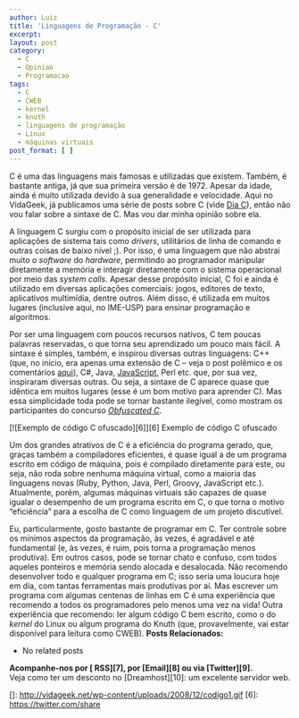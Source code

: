 ```yaml
---
author: Luiz
title: 'Linguagens de Programação - C'
excerpt:
layout: post
category:
  - C
  - Opiniao
  - Programacao
tags:
  - C
  - CWEB
  - kernel
  - knuth
  - linguagens de programação
  - Linux
  - máquinas virtuais
post_format: [ ]
---
```

C é uma das linguagens mais famosas e utilizadas que existem. Também, é bastante antiga, já que sua primeira versão é de 1972. Apesar da idade, ainda é muito utilizada devido à sua generalidade e velocidade. Aqui no VidaGeek, já publicamos uma série de posts sobre C (vide [Dia C][1]), então não vou falar sobre a sintaxe de C. Mas vou dar minha opinião sobre ela.



A linguagem C surgiu com o propósito inicial de ser utilizada para aplicações de sistema tais como *drivers*, utilitários de linha de comando e outras coisas de baixo nível ;). Por isso, é uma linguagem que não abstrai muito o *software* do *hardware*, permitindo ao programador manipular diretamente a memória e interagir diretamente com o sistema operacional por meio das *system calls*. Apesar desse propósito inicial, C foi e ainda é utilizado em diversas aplicações comerciais: jogos, editores de texto, aplicativos multimídia, dentre outros. Além disso, é utilizada em muitos lugares (inclusive aqui, no IME-USP) para ensinar programação e algoritmos.

Por ser uma linguagem com poucos recursos nativos, C tem poucas palavras reservadas, o que torna seu aprendizado um pouco mais fácil. A sintaxe é simples, também, e inspirou diversas outras linguagens: C++ (que, no início, era apenas uma extensão de C – veja o post polêmico e os comentários [aqui][2]), C#, Java, [JavaScript][3], Perl etc. que, por sua vez, inspiraram diversas outras. Ou seja, a sintaxe de C aparece quase que idêntica em muitos lugares (esse é um bom motivo para aprender C). Mas essa simplicidade toda pode se tornar bastante ilegível, como mostram os participantes do concurso *[Obfuscated C][4]*.

[![Exemplo de código C ofuscado][6]][6]
Exemplo de código C ofuscado

Um dos grandes atrativos de C é a eficiência do programa gerado, que, graças também a compiladores eficientes, é quase igual a de um programa escrito em código de máquina, pois é compilado diretamente para este, ou seja, não roda sobre nenhuma máquina virtual, como a maioria das linguagens novas (Ruby, Python, Java, Perl, Groovy, JavaScript etc.). Atualmente, porém, algumas máquinas virtuais são capazes de quase igualar o desempenho de um programa escrito em C, o que torna o motivo “eficiência” para a escolha de C como linguagem de um projeto discutível.

Eu, particularmente, gosto bastante de programar em C. Ter controle sobre os mínimos aspectos da programação, às vezes, é agradável e até fundamental (e, às vezes, é ruim, pois torna a programação menos produtiva). Em outros casos, pode se tornar chato e confuso, com todos aqueles ponteiros e memória sendo alocada e desalocada. Não recomendo desenvolver todo e qualquer programa em C; isso seria uma loucura hoje em dia, com tantas ferramentas mais produtivas por aí. Mas escrever um programa com algumas centenas de linhas em C é uma experiência que recomendo a todos os programadores pelo menos uma vez na vida! Outra experiência que recomendo: ler algum código C bem escrito, como o do *kernel* do Linux ou algum programa do Knuth (que, provavelmente, vai estar disponível para leitura como CWEB). 
**Posts Relacionados:** 
*   No related posts









**Acompanhe-nos por [ RSS][7], por [Email][8] ou via [Twitter][9].**  
Veja como ter um desconto no [Dreamhost][10]: um excelente servidor web.

 [1]: http://vidageek.net/series/
 [2]: http://vidageek.net/2008/08/18/linguagens-de-programacao-c/
 [3]: http://vidageek.net/2008/10/22/linguagens-de-programacao-javascript/
 [4]: http://www.ioccc.org/
 []: http://vidageek.net/wp-content/uploads/2008/12/codigo1.gif
 [6]: https://twitter.com/share




